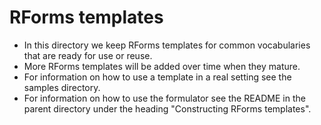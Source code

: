 # RForms templates

- In this directory we keep RForms templates for common vocabularies that are ready for use or reuse.
- More RForms templates will be added over time when they mature.
- For information on how to use a template in a real setting see the samples directory.
- For information on how to use the formulator see the README in the parent directory under the heading "Constructing RForms templates".
